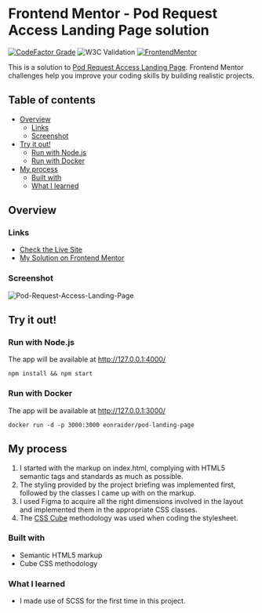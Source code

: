 # Frontend Mentor - Pod Request Access Landing Page solution

[![CodeFactor Grade](https://img.shields.io/codefactor/grade/github/Havoc-Solutions/pod-landing-page?label=CodeFactor&logo=codefactor&style=flat-square)](https://www.codefactor.io/repository/github/Havoc-Solutions/pod-landing-page)
![W3C Validation](https://img.shields.io/w3c-validation/html?style=flat-square&targetUrl=https%3A%2F%2Feon-pod-landing-page.netlify.app%2F)
[![FrontendMentor](https://img.shields.io/badge/FrontendMentor-EONRaider-blue?style=flat-square)](https://www.frontendmentor.io/profile/EONRaider)

This is a solution
to [Pod Request Access Landing Page](https://www.frontendmentor.io/challenges/pod-request-access-landing-page-eyTmdkLSG).
Frontend Mentor challenges help you
improve your coding skills by building realistic projects.

## Table of contents

- [Overview](#overview)
  - [Links](#links)
  - [Screenshot](#screenshot)
- [Try it out!](#try-it-out)
  - [Run with Node.js](#run-with-nodejs)
  - [Run with Docker](#run-with-docker)
- [My process](#my-process)
  - [Built with](#built-with)
  - [What I learned](#what-i-learned)

## Overview

### Links

- [Check the Live Site](https://eon-pod-landing-page.netlify.app/)
- [My Solution on Frontend Mentor](https://www.frontendmentor.io/solutions/html5scssjs-pod-request-access-landing-page-9KVagMTDKF)

### Screenshot

![Pod-Request-Access-Landing-Page](https://github.com/Havoc-Solutions/pod-landing-page/assets/15611424/5bd9409a-5c34-460d-b54f-af710bf284ab)

## Try it out!

### Run with Node.js

The app will be available at http://127.0.0.1:4000/

```shell
npm install && npm start
```

### Run with Docker

The app will be available at http://127.0.0.1:3000/

```shell
docker run -d -p 3000:3000 eonraider/pod-landing-page
```

## My process

1. I started with the markup on index.html, complying with HTML5 semantic tags and standards as much as possible.
2. The styling provided by the project briefing was implemented first, followed by the classes I came up with on the
   markup.
3. I used Figma to acquire all the right dimensions involved in the layout and implemented them in the appropriate CSS
   classes.
4. The [CSS Cube](https://cube.fyi/) methodology was used when coding the stylesheet.

### Built with

- Semantic HTML5 markup
- Cube CSS methodology

### What I learned

- I made use of SCSS for the first time in this project.